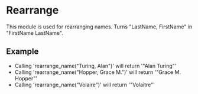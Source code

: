 Rearrange
==========

This module is used for rearranging names.
Turns "LastName, FirstName" in "FirstName LastName".

## Example

* Calling 'rearrange_name("Turing, Alan")' will return '"Alan Turing"'
* Calling 'rearrange_name("Hopper, Grace M.")' will return '"Grace M. Hopper"'
*  Calling 'rearrange_name("Volaire")' will return '"Volaitre"'
